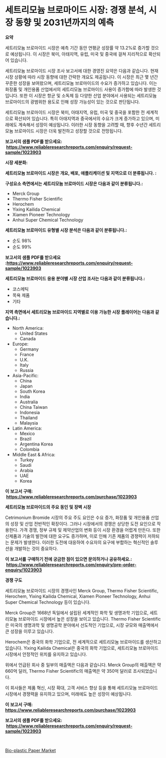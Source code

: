 <p><h1>세트리모늄 브로마이드 시장: 경쟁 분석, 시장 동향 및 2031년까지의 예측</h1></p><p><strong>요약</strong></p>
<p><p>세트리모늄 브로마이드 시장은 예측 기간 동안 연평균 성장률 약 13.2%로 증가할 것으로 예상됩니다. 이 시장은 북미, 아태지역, 유럽, 미국 및 중국에 걸쳐 지리적으로 확산되어 있습니다.</p><p>세트리모늄 브로마이드 시장 조사 보고서에 대한 경영진 요약은 다음과 같습니다. 현재 시장 상황에 따라 시장 동향에 대한 간략한 개요도 제공됩니다. 이 시장은 최근 몇 년간 꾸준한 성장을 보여왔으며, 세트리모늄 브로마이드의 수요가 증가하고 있습니다. 이는 화장품 및 개인용품 산업에서의 세트리모늄 브로마이드 사용이 증가함에 따라 발생한 것입니다. 또한 이 시장은 항균 및 소독제 등 다양한 산업 분야에서 사용되는 세트리모늄 브로마이드의 광범위한 용도로 인해 성장 가능성이 있는 것으로 판단됩니다.</p><p>세트리모늄 브로마이드 시장은 북미, 아태지역, 유럽, 미국 및 중국을 포함한 전 세계적으로 확산되어 있습니다. 특히 아태지역과 중국에서의 수요가 크게 증가하고 있으며, 미래에도 계속해서 성장이 예상됩니다. 이러한 시장 동향을 고려할 때, 향후 수년간 세트리모늄 브로마이드 시장은 더욱 발전하고 성장할 것으로 전망됩니다.</p></p>
<p><strong>보고서의 샘플 PDF를 받으세요: &nbsp;<a href="https://www.reliableresearchreports.com/enquiry/request-sample/1023903">https://www.reliableresearchreports.com/enquiry/request-sample/1023903</a></strong></p>
<p><strong>시장 세분화:</strong></p>
<p><strong> 세트리모늄 브로마이드 시장은 개요, 배포, 애플리케이션 및 지역으로 더 분류됩니다. :</strong></p>
<p><strong>구성요소 측면에서는 세트리모늄 브로마이드 시장은 다음과 같이 분류됩니다.:</strong></p>
<p><ul><li>Merck Group</li><li>Thermo Fisher Scientific</li><li>Herochem</li><li>Yixing Kailida Chemical</li><li>Xiamen Pioneer Technology</li><li>Anhui Super Chemical Technology</li></ul></p>
<p><strong> 세트리모늄 브로마이드 유형별 시장 분석은 다음과 같이 분류됩니다.:</strong></p>
<p><ul><li>순도 98%</li><li>순도 99%</li></ul></p>
<p><strong>보고서의 샘플 PDF를 받으세요 :<a href="https://www.reliableresearchreports.com/enquiry/request-sample/1023903">https://www.reliableresearchreports.com/enquiry/request-sample/1023903</a></strong></p>
<p><strong> 세트리모늄 브로마이드 응용 분야별 시장 산업 조사는 다음과 같이 분류됩니다.:</strong></p>
<p><ul><li>코스메틱</li><li>목욕 제품</li><li>기타</li></ul></p>
<p><strong>지역 측면에서 세트리모늄 브로마이드 지역별로 이용 가능한 시장 플레이어는 다음과 같습니다.:</strong></p>
<p><ul>
    <li>
        North America:
        <ul>
            <li>United States</li>
            <li>Canada</li>
        </ul>
    </li>
    <li>
        Europe:
        <ul>
            <li>Germany</li>
            <li>France</li>
            <li>U.K.</li>
            <li>Italy</li>
            <li>Russia</li>
        </ul>
    </li>
    <li>
        Asia-Pacific:
        <ul>
            <li>China</li>
            <li>Japan</li>
            <li>South Korea</li>
            <li>India</li>
            <li>Australia</li>
            <li>China Taiwan</li>
            <li>Indonesia</li>
            <li>Thailand</li>
            <li>Malaysia</li>
        </ul>
    </li>
    <li>
        Latin America:
        <ul>
            <li>Mexico</li>
            <li>Brazil</li>
            <li>Argentina Korea</li>
            <li>Colombia</li>
        </ul>
    </li>
    <li>
        Middle East & Africa:
        <ul>
            <li>Turkey</li>
            <li>Saudi</li>
            <li>Arabia</li>
            <li>UAE</li>
            <li>Korea</li>
        </ul>
    </li>
    </ul></p>
<p><strong>이 보고서 구매: &nbsp;<a href="https://www.reliableresearchreports.com/purchase/1023903">https://www.reliableresearchreports.com/purchase/1023903</a></strong></p>
<p><strong>세트리모늄 브로마이드의 주요 동인 및 장벽 시장</strong></p>
<p><p>Cetrimonium Bromide 시장의 주요 주도 요인은 수요 증가, 화장품 및 개인용품 산업의 성장 및 산업 전반적인 확장이다. 그러나 시장에서의 경쟁은 상당한 도전 요인으로 작용한다. 가격 경쟁, 정부 규제 및 제약산업의 변화 등이 시장 환경을 어렵게 만든다. 또한 신제품과 기술의 발전에 대한 요구도 증가하며, 이로 인해 기존 제품의 경쟁력이 저하되는 문제가 발생한다. 이러한 도전에 대응하여 수요자의 요구에 부합하는 혁신적인 솔루션을 개발하는 것이 중요하다.</p></p>
<p><strong>이 보고서를 구매하기 전에 궁금한 점이 있으면 문의하거나 공유하세요.: &nbsp;<a href="https://www.reliableresearchreports.com/enquiry/pre-order-enquiry/1023903">https://www.reliableresearchreports.com/enquiry/pre-order-enquiry/1023903</a></strong></p>
<p><strong>경쟁 구도</strong></p>
<p><p>세트리모늄 브로마이드 시장의 경쟁사인 Merck Group, Thermo Fisher Scientific, Herochem, Yixing Kailida Chemical, Xiamen Pioneer Technology, Anhui Super Chemical Technology 등이 있습니다.</p><p>Merck Group은 1668년 독일에서 설립된 세계적인 화학 및 생명과학 기업으로, 세트리모늄 브로마이드 시장에서 높은 성장을 보이고 있습니다. Thermo Fisher Scientific은 미국의 생명과학 및 생명공학 분야에서 선도적인 기업으로, 시장 규모와 매출액에서 큰 성장을 이루고 있습니다.</p><p>Herochem은 중국의 화학 기업으로, 전 세계적으로 세트리모늄 브로마이드를 생산하고 있습니다. Yixing Kailida Chemical은 중국의 화학 기업으로, 세트리모늄 브로마이드 시장에서 안정적인 위치를 유지하고 있습니다.</p><p>위에서 언급된 회사 중 일부의 매출액은 다음과 같습니다. Merck Group의 매출액은 약 660억 달러, Thermo Fisher Scientific의 매출액은 약 350억 달러로 조사되었습니다.</p><p>이 회사들은 제품 혁신, 시장 확대, 고객 서비스 향상 등을 통해 세트리모늄 브로마이드 시장에서 경쟁력을 유지하고 있으며, 미래에도 높은 성장이 예상됩니다.</p></p>
<p><strong>이 보고서 구매: &nbsp; <a href="https://www.reliableresearchreports.com/purchase/1023903">https://www.reliableresearchreports.com/purchase/1023903</a></strong></p>
<p><strong>보고서의 샘플 PDF를 받으세요: &nbsp;<a href="https://www.reliableresearchreports.com/enquiry/request-sample/1023903">https://www.reliableresearchreports.com/enquiry/request-sample/1023903</a></strong><strong></strong></p>
<p>&nbsp;</p>
<p><p><a href="https://simplistic-meeting-7ee.notion.site/Bio-plastic-Paper-Market-Dynamics-2024-2031-Also-about-Its-Market-Trends-Projections-and-Opportun-37bf29469b354929b6ca6c5df8529f53">Bio-plastic Paper Market</a></p></p>